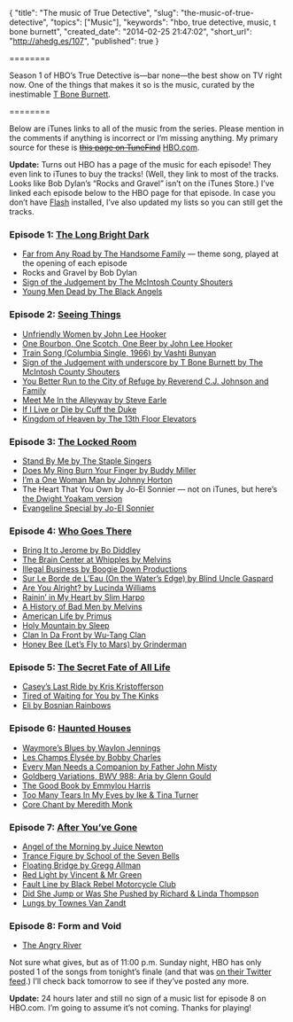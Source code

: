 {
  "title": "The music of True Detective",
  "slug": "the-music-of-true-detective",
  "topics": ["Music"],
  "keywords": "hbo, true detective, music, t bone burnett",
  "created_date": "2014-02-25 21:47:02",
  "short_url": "http://ahedg.es/107",
  "published": true
}

========

Season 1 of HBO’s True Detective is—bar none—the best show on TV right now. One of the things that makes it so is the music, curated by the inestimable [T Bone Burnett](http://www.tboneburnett.com/).

========

Below are iTunes links to all of the music from the series. Please mention in the comments if anything is incorrect or I’m missing anything. My primary source for these is ~~[this page on TuneFind](http://www.tunefind.com/show/true-detective/season-1)~~ [HBO.com](http://www.hbo.com/true-detective/).

**Update:** Turns out HBO has a page of the music for each episode! They even link to iTunes to buy the tracks! (Well, they link to most of the tracks. Looks like Bob Dylan’s “Rocks and Gravel” isn’t on the iTunes Store.) I’ve linked each episode below to the HBO page for that episode. In case you don’t have [Flash](http://www.apple.com/hotnews/thoughts-on-flash/) installed, I’ve also updated my lists so you can still get the tracks.

### Episode 1: [The Long Bright Dark](http://www.hbo.com/true-detective/episodes/1/01-the-long-bright-dark/music.html)

* [Far from Any Road by The Handsome Family](https://itunes.apple.com/us/album/far-from-any-road/id344654890?i=344656878) — theme song, played at the opening of each episode
* Rocks and Gravel by Bob Dylan
* [Sign of the Judgement by The McIntosh County Shouters](https://itunes.apple.com/us/album/sign-of-the-judgement/id263177181?i=263177188)
* [Young Men Dead by The Black Angels](https://itunes.apple.com/us/album/young-men-dead/id658014951?i=658014960)

### Episode 2: [Seeing Things](http://www.hbo.com/true-detective/episodes/1/02-seeing-things/music.html)

* [Unfriendly Women by John Lee Hooker](https://itunes.apple.com/us/album/unfriendly-woman/id410401890?i=410402053)
* [One Bourbon, One Scotch, One Beer by John Lee Hooker](https://itunes.apple.com/us/album/one-bourbon-one-scotch-one/id25283?i=27991249)
* [Train Song (Columbia Single, 1966) by Vashti Bunyan](https://itunes.apple.com/us/album/train-song-columbia-single/id265096293?i=265096509)
* [Sign of the Judgement with underscore by T Bone Burnett by The McIntosh County Shouters](https://itunes.apple.com/us/album/sign-of-the-judgement/id263188318?i=263190867)
* [You Better Run to the City of Refuge by Reverend C.J. Johnson and Family](https://itunes.apple.com/us/album/you-better-run-to-city-refuge/id263177181?i=263177484)
* [Meet Me In the Alleyway by Steve Earle](https://itunes.apple.com/us/album/meet-me-in-the-alleyway/id508920444?i=508920960)
* [If I Live or Die by Cuff the Duke](https://itunes.apple.com/us/album/if-i-live-or-if-i-die-bonus-track/id365359262?i=365359610)
* [Kingdom of Heaven by The 13th Floor Elevators](https://itunes.apple.com/us/album/kingdom-of-heaven/id199501700?i=199502190)

### Episode 3: [The Locked Room](http://www.hbo.com/true-detective/episodes/1/03-the-locked-room/music.html)

* [Stand By Me by The Staple Singers](https://itunes.apple.com/us/album/stand-by-me/id404862744?i=404863003)
* [Does My Ring Burn Your Finger by Buddy Miller](https://itunes.apple.com/us/album/does-my-ring-burn-your-finger/id294878788?i=294878833)
* [I’m a One Woman Man by Johnny Horton](https://itunes.apple.com/us/album/im-a-one-woman-man/id168394286?i=168394340)
* The Heart That You Own by Jo-El Sonnier — not on iTunes, but here’s [the Dwight Yoakam version](https://itunes.apple.com/us/album/the-heart-that-you-own/id302299331?i=302299352)
* [Evangeline Special by Jo-El Sonnier](https://itunes.apple.com/us/album/evangeline-special/id2481564?i=2481486)

### Episode 4: [Who Goes There](http://www.hbo.com/true-detective/episodes/1/04-who-goes-there/music.html)

* [Bring It to Jerome by Bo Diddley](https://itunes.apple.com/us/album/bring-it-to-jerome/id522869?i=522791)
* [The Brain Center at Whipples by Melvins](https://itunes.apple.com/us/album/the-brain-center-at-whipples/id65715761?i=65715317)
* [Illegal Business by Boogie Down Productions](https://itunes.apple.com/us/album/illegal-business/id299671267?i=299671286)
* [Sur Le Borde de L’Eau (On the Water’s Edge) by Blind Uncle Gaspard](https://itunes.apple.com/us/album/sur-le-borde-leau-on-waters/id310284724?i=310284755)
* [Are You Alright? by Lucinda Williams](https://itunes.apple.com/us/album/are-you-alright/id214310278?i=214310280)
* [Rainin’ in My Heart by Slim Harpo](https://itunes.apple.com/us/album/rainin-in-my-heart/id357653?i=357627)
* [A History of Bad Men by Melvins](https://itunes.apple.com/us/album/a-history-of-bad-men/id201321804?i=201321933)
* [American Life by Primus](https://itunes.apple.com/us/album/american-life/id109092?i=109072)
* [Holy Mountain by Sleep](https://itunes.apple.com/us/album/holy-mountain/id43359181?i=43358579)
* [Clan In Da Front by Wu-Tang Clan](https://itunes.apple.com/us/album/clan-in-da-front/id254985185?i=254985383)
* [Honey Bee (Let’s Fly to Mars) by Grinderman](https://itunes.apple.com/us/album/honey-bee-lets-fly-to-mars/id262482800?i=262483419)

### Episode 5: [The Secret Fate of All Life](http://www.hbo.com/true-detective/episodes/1/05-the-secret-fate-of-all-life/music.html)

* [Casey’s Last Ride by Kris Kristofferson](https://itunes.apple.com/us/album/caseys-last-ride/id193760680?i=193760999)
* [Tired of Waiting for You by The Kinks](https://itunes.apple.com/us/album/tired-of-waiting-for-you/id678717784?i=678718283)
* [Eli by Bosnian Rainbows](https://itunes.apple.com/us/album/eli/id628044053?i=628044056)

### Episode 6: [Haunted Houses](http://www.hbo.com/true-detective/episodes/1/06-haunted-houses/music.html)

* [Waymore’s Blues by Waylon Jennings](https://itunes.apple.com/us/album/waymores-blues/id385558807?i=385558978)
* [Les Champs Élysée by Bobby Charles](https://itunes.apple.com/us/album/les-champs-elysee/id307416903?i=307416948)
* [Every Man Needs a Companion by Father John Misty](https://itunes.apple.com/us/album/everyman-needs-a-companion/id669285159?i=669285380)
* [Goldberg Variations, BWV 988: Aria by Glenn Gould](https://itunes.apple.com/us/album/goldberg-variations-bwv-988/id201258290?i=201258302)
* [The Good Book by Emmylou Harris](https://itunes.apple.com/us/album/the-good-book/id529612249?i=529612413)
* [Too Many Tears In My Eyes by Ike & Tina Turner](https://itunes.apple.com/us/album/too-many-tears-in-my-eyes/id767015156?i=767015278)
* [Core Chant by Meredith Monk](https://itunes.apple.com/us/album/core-chant/id202990528?i=202990592)

### Episode 7: [After You’ve Gone](http://www.hbo.com/true-detective/episodes/1/07-after-youve-gone/music.html)

* [Angel of the Morning by Juice Newton](https://itunes.apple.com/us/album/angel-of-the-morning/id441801721?i=441801787)
* [Trance Figure by School of the Seven Bells](https://itunes.apple.com/us/album/trance-figure/id276978602?i=276978712)
* [Floating Bridge by Gregg Allman](https://itunes.apple.com/us/album/floating-bridge/id414080879?i=414080882)
* [Red Light by Vincent & Mr Green](https://itunes.apple.com/us/album/red-light/id65638248?i=65637833)
* [Fault Line by Black Rebel Motorcycle Club](https://itunes.apple.com/us/album/fault-line/id303187513?i=303187519)
* [Did She Jump or Was She Pushed by Richard & Linda Thompson](https://itunes.apple.com/us/album/did-she-jump-or-was-she-pushed/id162575497?i=162576108)
* [Lungs by Townes Van Zandt](https://itunes.apple.com/us/album/lungs/id295792566?i=295792572)

### Episode 8: Form and Void

* [The Angry River](https://itunes.apple.com/us/album/angry-river-feat.-father-john/id836745989?i=836746005)

Not sure what gives, but as of 11:00 p.m. Sunday night, HBO has only posted 1 of the songs from tonight’s finale (and that was [on their Twitter feed](https://twitter.com/HBO/status/442890147097772032).) I’ll check back tomorrow to see if they’ve posted any more.

**Update:** 24 hours later and still no sign of a music list for episode 8 on HBO.com. I’m going to assume it’s not coming. Thanks for playing!
